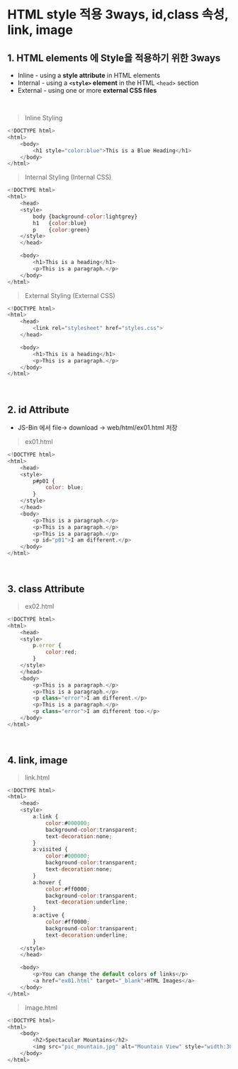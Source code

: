 # HTML style 적용 3ways, id,class 속성, link, image

## 1. HTML elements 에 Style을 적용하기 위한 3ways

- Inline - using a **style attribute** in HTML elements
- Internal - using a **`<style>` element** in the HTML `<head>` section
- External - using one or more **external CSS files**

<br />

> Inline Styling

```javascript
<!DOCTYPE html>
<html>
    <body>
        <h1 style="color:blue">This is a Blue Heading</h1>
    </body>
</html>
```

> Internal Styling (Internal CSS)

```javascript
<!DOCTYPE html>
<html>
    <head>
    <style>
        body {background-color:lightgrey}
        h1   {color:blue}
        p    {color:green}
    </style>
    </head>

    <body>
        <h1>This is a heading</h1>
        <p>This is a paragraph.</p>
    </body>
</html>
```

> External Styling (External CSS)

```javascript
<!DOCTYPE html>
<html>
    <head>
        <link rel="stylesheet" href="styles.css">
    </head>

    <body>
        <h1>This is a heading</h1>
        <p>This is a paragraph.</p>
    </body>
</html>
```

<br />

## 2. id Attribute

- JS-Bin 에서 file-> download -> web/html/ex01.html 저장

> ex01.html

```javascript
<!DOCTYPE html>
<html>
    <head>
    <style>
        p#p01 {
            color: blue;
        }
    </style>
    </head>
    <body>
        <p>This is a paragraph.</p>
        <p>This is a paragraph.</p>
        <p>This is a paragraph.</p>
        <p id="p01">I am different.</p>
    </body>
</html>
```

<br />

## 3. class Attribute

> ex02.html

```javascript
<!DOCTYPE html>
<html>
    <head>
    <style>
        p.error {
            color:red;
        }
    </style>
    </head>
    <body>
        <p>This is a paragraph.</p>
        <p>This is a paragraph.</p>
        <p class="error">I am different.</p>
        <p>This is a paragraph.</p>
        <p class="error">I am different too.</p>
    </body>
</html>
```

<br />

## 4. link, image

> link.html

```javascript
<!DOCTYPE html>
<html>
    <head>
    <style>
        a:link {
            color:#000000;
            background-color:transparent;
            text-decoration:none;
        }
        a:visited {
            color:#000000;
            background-color:transparent;
            text-decoration:none;
        }
        a:hover {
            color:#ff0000;
            background-color:transparent;
            text-decoration:underline;
        }
        a:active {
            color:#ff0000;
            background-color:transparent;
            text-decoration:underline;
        }
    </style>
    </head>

    <body>
        <p>You can change the default colors of links</p>
        <a href="ex01.html" target="_blank">HTML Images</a>
    </body>
</html>
```

> image.html

```javascript
<!DOCTYPE html>
<html>
    <body>
        <h2>Spectacular Mountains</h2>
        <img src="pic_mountain.jpg" alt="Mountain View" style="width:304px;height:228px">
    </body>
</html>
```
